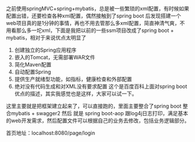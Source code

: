    之前使用springMVC+spring+mybatis，总是被一些繁琐的xml配置，有时候如果配置出错，还要检查各种xml配置，偶然接触到了spring boot 后发现搭建一个web项目真的是1分钟的事情，再也不用去管那么多xml配置，简直神清气爽，不用看那么多一坨xml，下面是我把以前的一些ssm项目改成了spring boot + mybatis，相对于来说优点太明显了

1. 创建独立的Spring应用程序
2. 嵌入的Tomcat，无需部署WAR文件
3. 简化Maven配置
4. 自动配置Spring
5. 提供生产就绪型功能，如指标，健康检查和外部配置
6. 绝对没有代码生成和对XML没有要求配置
这个是百度百科上面对spring boot 优点的描述，其实我感觉也是这样，大家可以试一下。

这里主要就是把框架建立起来了，可以直接跑的，里面主要整合了spring boot 整合mybatis + swagger2 然后 就是 spring boot-aop 跟log4j日志打印，满足基本的web开发需求，然后配置文件可以根据自己的业务去修改，包括业务逻辑部分。


首页地址：localhost:8080/page/login
